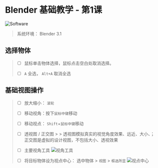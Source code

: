 # Blender 基础教学 - 第1课

![Software](/pics/01_00_software.PNG)

> 系统环境： Blender 3.1

## 选择物体

> *   [ ] 鼠标单击物体选择，鼠标点击空白处取消选择。
>
> *   [ ] `A` 全选， `Alt+A` 取消全选
>

## 基础视图操作

> *   [ ] 放大缩小： `滚轮`
>
> *   [ ] 移动视角：按下`鼠标中键`移动
>
> *   [ ] 移动视点： `Shift`+`鼠标中键`移动
>
> *   [ ] 透视图 / 正交图
    >
    >   透视图模拟真实的视觉角度效果、远近、大小、；正交图是虚拟的设计视图，不包括大小、透视效果
>      
> *   [ ] 主要视角工具
>     ![视角工具](/pics/01_01_basic_view.PNG)
>
> *   [ ] 将目标物体设为视点中心： 选中物体 > `视图` > `框选所显`
>     ![视点中心](/pics/01_02_centralize_object.PNG)
